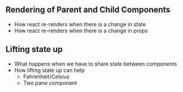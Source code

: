 ## Rendering of Parent and Child Components
- How react re-renders when there is a change in state
- How react re-renders when there is a change in props


## Lifting state up
- What happens when we have to share state between components
- How lifting state up can help
    - Fahrenheit/Celsius
    - Two pane component
